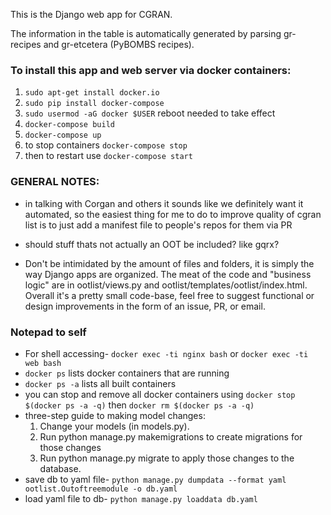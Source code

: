 This is the Django web app for CGRAN.

The information in the table is automatically generated by parsing gr-recipes and gr-etcetera (PyBOMBS recipes).

### To install this app and web server via docker containers:

1. `sudo apt-get install docker.io`
2. `sudo pip install docker-compose`
3. `sudo usermod -aG docker $USER` reboot needed to take effect
4. `docker-compose build`
5. `docker-compose up`
6. to stop containers `docker-compose stop`
7. then to restart use `docker-compose start`

### GENERAL NOTES:

* in talking with Corgan and others it sounds like we definitely want it automated, so the easiest thing for me to do to improve quality of cgran list is to just add a manifest file to people's repos for them via PR

* should stuff thats not actually an OOT be included?  like gqrx?

* Don't be intimidated by the amount of files and folders, it is simply the way Django apps are organized.
The meat of the code and "business logic" are in ootlist/views.py and ootlist/templates/ootlist/index.html.
Overall it's a pretty small code-base, feel free to suggest functional or design improvements in the form of an issue, PR, or email. 

### Notepad to self

* For shell accessing- `docker exec -ti nginx bash` or `docker exec -ti web bash` 
* `docker ps` lists docker containers that are running
* `docker ps -a` lists all built containers
* you can stop and remove all docker containers using `docker stop $(docker ps -a -q)` then `docker rm $(docker ps -a -q)`
* three-step guide to making model changes:
  1. Change your models (in models.py).
  2. Run python manage.py makemigrations to create migrations for those changes
  3. Run python manage.py migrate to apply those changes to the database.
* save db to yaml file- `python manage.py dumpdata --format yaml ootlist.Outoftreemodule -o db.yaml`
* load yaml file to db- `python manage.py loaddata db.yaml`
